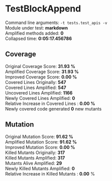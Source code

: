 



# TestBlockAppend
  
Command line arguments: `-t tests.test_apis -v`  
Module under test: **markdown**  
Amplified methods added: **0**  
Collapsed time: **0:05:17.456786**
## Coverage
  
Original Coverage Score: **31.93 %**  
Amplified Coverage Score: **31.93 %**  
Improved Coverage Score: **0.00 %**  
Covered Lines Originally: **547**  
Covered Lines Amplified: **547**  
Uncovered Lines Amplified: **1166**  
Newly Covered Lines Amplified: **0**  
Relative Increase in Covered Lines : **0.00 %**  
Newly covered code generated **0** new mutants
## Mutation
  
Original Mutation Score: **91.62 %**  
Amplified Mutation Score: **91.62 %**  
Improved Mutation Score: **0.00 %**  
Killed Mutants Originally: **317**  
Killed Mutants Amplified: **317**  
Mutants Alive Amplified: **29**  
Newly Killed Mutants Amplified: **0**  
Relative Increase in Killed Mutants : **0.00** %
